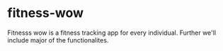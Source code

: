 # fitness-wow
Fitnesss wow is a fitness tracking app for every individual. Further we'll include major of the functionalites.
